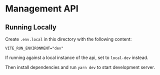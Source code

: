 # Management API
## Running Locally 
Create `.env.local` in this directory with the following content:
```
VITE_RUN_ENVIRONMENT="dev"
```

If running against a local instance of the api, set to `local-dev` instead.

Then install dependencies and run `yarn dev` to start development server.